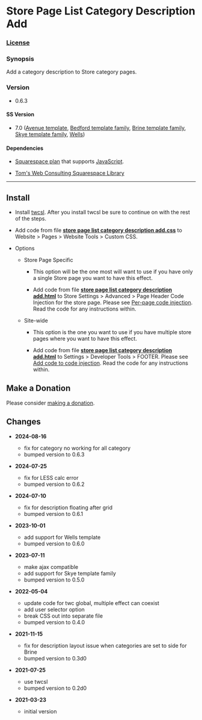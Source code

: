 # Store Page List Category Description Add

### [License][1]

### Synopsis

Add a category description to Store category pages.

### Version

  * 0.6.3

#### SS Version

  * 7.0 ([Avenue template][2], [Bedford template family][3], [Brine template family][4], [Skye template family][5], [Wells][6])

#### Dependencies

  * [Squarespace plan][7] that supports [JavaScript][8].
  
  * [Tom's Web Consulting Squarespace Library][9]

---

## Install

* Install [twcsl][10]. After you install twcsl be sure to continue on with the
  rest of the steps.
  
* Add code from file **[store page list category description add.css][11]** to
  Website > Pages > Website Tools > Custom CSS.
  
* Options

  * Store Page Specific
  
    * This option will be the one most will want to use if you have only a
      single Store page you want to have this effect.
      
    * Add code from file **[store page list category description add.html][12]**
      to Store Settings > Advanced > Page Header Code Injection for the store
      page. Please see [Per-page code injection][13]. Read the code for any
      instructions within.
      
  * Site-wide
  
    * This option is the one you want to use if you have multiple store pages
      where you want to have this effect.
      
    * Add code from file **[store page list category description add.html][12]**
      to Settings > Developer Tools > FOOTER. Please see [Add code to code
      injection][14]. Read the code for any instructions within.

## Make a Donation

Please consider [making a donation][15].

## Changes

* **2024-08-16**

  * fix for category no working for all category
  * bumped version to 0.6.3
  
* **2024-07-25**

  * fix for LESS calc error
  * bumped version to 0.6.2
  
* **2024-07-10**

  * fix for description floating after grid
  * bumped version to 0.6.1
  
* **2023-10-01**

  * add support for Wells template
  * bumped version to 0.6.0
  
* **2023-07-11**

  * make ajax compatible
  * add support for Skye template family
  * bumped version to 0.5.0
  
* **2022-05-04**

  * update code for twc global, multiple effect can coexist
  * add user selector option
  * break CSS out into separate file
  * bumped version to 0.4.0
  
* **2021-11-15**

  * fix for description layout issue when categories are set to side for Brine
  * bumped version to 0.3d0
  
* **2021-07-25**

  * use twcsl
  * bumped version to 0.2d0
  
* **2021-03-23**

  * initial version

[1]: https://github.com/tomsWebConsulting/twcsl/blob/main/LICENSE.txt#L1
[2]: https://support.squarespace.com/hc/en-us/articles/205815498-Avenue-template
[3]: https://support.squarespace.com/hc/en-us/articles/205825968-Bedford-template-family
[4]: https://support.squarespace.com/hc/en-us/articles/212512738-Brine-template-family
[5]: https://support.squarespace.com/hc/en-us/articles/217383407-Skye-template-family
[6]: https://support.squarespace.com/hc/en-us/articles/206545647-Wells-template
[7]: https://www.squarespace.com/pricing
[8]: https://en.wikipedia.org/wiki/JavaScript
[9]: https://github.com/tomsWebConsulting/twcsl
[10]: https://github.com/tomsWebConsulting/twcsl#install-options
[11]: store%20page%20list%20category%20description%20add.css#L1
[12]: store%20page%20list%20category%20description%20add.html#L1
[13]: https://support.squarespace.com/hc/en-us/articles/205815908-Using-code-injection#toc-per-page-code-injection
[14]: https://support.squarespace.com/hc/en-us/articles/205815908-Using-code-injection#toc-add-code-to-code-injection
[15]: https://github.com/tomsWebConsulting/twcsl#make-a-donation
